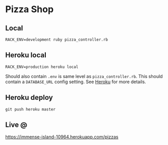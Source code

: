 # Pizza Shop

## Local
`RACK_ENV=development ruby pizza_controller.rb`

## Heroku local
`RACK_ENV=production heroku local`

Should also contain `.env` is same level as `pizza_controller.rb`. This should contain a `DATABASE_URL` config setting. See [Heroku](https://devcenter.heroku.com/articles/heroku-local#set-up-your-local-environment-variables) for more details.

## Heroku deploy
`git push heroku master`

## Live @
https://immense-island-10964.herokuapp.com/pizzas
